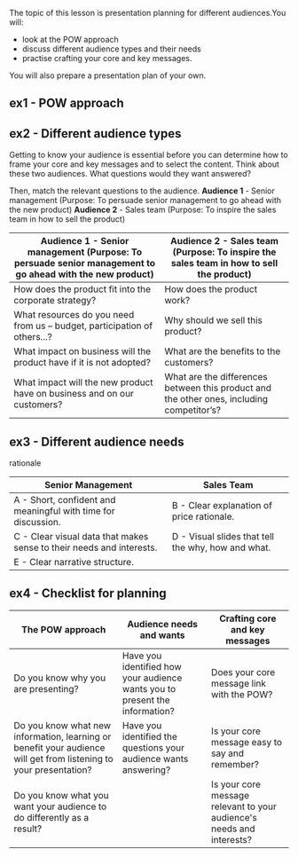 
The topic of this lesson is presentation planning for different audiences.You will:

- look at the POW approach
- discuss different audience types and their needs
- practise crafting your core and key messages.

You will also prepare a presentation plan of your own.

  

## ex1 - POW approach

## ex2 - Different audience types

Getting to know your audience is essential before you can determine how to frame your core and key messages and to select the content. Think about these two audiences. What questions would they want answered?

Then, match the relevant questions to the audience.
**Audience 1** - Senior management (Purpose: To persuade senior management to go ahead with the new product)
**Audience 2** - Sales team (Purpose: To inspire the sales team in how to sell the product)

| Audience 1 - Senior management (Purpose: To persuade senior management to go ahead with the new product) | Audience 2 - Sales team (Purpose: To inspire the sales team in how to sell the product)   |
| -------------------------------------------------------------------------------------------------------- | ----------------------------------------------------------------------------------------- |
| How does the product fit into the corporate strategy?                                                    | How does the product work?                                                                |
| What resources do you need from us – budget, participation of others...?                                 | Why should we sell this product?                                                          |
| What impact on business will the product have if it is not adopted?                                      | What are the benefits to the customers?                                                   |
| What impact will the new product have on business and on our customers?                                  | What are the differences between this product and the other ones, including competitor’s? |

## ex3 - Different audience needs

rationale

| Senior Management                                               | Sales Team                                                      |
|-----------------------------------------------------------------|-----------------------------------------------------------------|
| A - Short, confident and meaningful with time for discussion.   | B - Clear explanation of price rationale.                      |
| C - Clear visual data that makes sense to their needs and interests. | D - Visual slides that tell the why, how and what.            |
| E - Clear narrative structure.                                  |                                                                 |

## ex4 - Checklist for planning

| The POW approach                                                                                                  | Audience needs and wants                                                    | Crafting core and key messages                                        |
| ----------------------------------------------------------------------------------------------------------------- | --------------------------------------------------------------------------- | --------------------------------------------------------------------- |
| Do you know why you are presenting?                                                                               | Have you identified how your audience wants you to present the information? | Does your core message link with the POW?                             |
| Do you know what new information, learning or benefit your audience will get from listening to your presentation? | Have you identified the questions your audience wants answering?            | Is your core message easy to say and remember?                        |
| Do you know what you want your audience to do differently as a result?                                            |                                                                             | Is your core message relevant to your audience's needs and interests? |